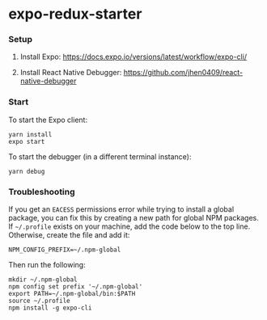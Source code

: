# expo-redux-starter
### Setup

1. Install Expo:
https://docs.expo.io/versions/latest/workflow/expo-cli/

2. Install React Native Debugger:
https://github.com/jhen0409/react-native-debugger

### Start
To start the Expo client:
```
yarn install
expo start
```
To start the debugger (in a different terminal instance):
```
yarn debug
```

### Troubleshooting
If you get an `EACESS` permissions error while trying to install a global package, you can fix this by creating a new path for global NPM packages. If `~/.profile` exists on your machine, add the code below to the top line. Otherwise, create the file and add it:
```
NPM_CONFIG_PREFIX=~/.npm-global
```
Then run the following:
```
mkdir ~/.npm-global
npm config set prefix '~/.npm-global'
export PATH=~/.npm-global/bin:$PATH
source ~/.profile
npm install -g expo-cli
```
